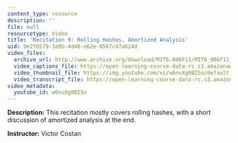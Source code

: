 ```yaml
---
content_type: resource
description: ''
file: null
resourcetype: Video
title: 'Recitation 9: Rolling Hashes, Amortized Analysis'
uid: 9e2f6579-3a9b-4d40-e62e-0567c47a624d
video_files:
  archive_url: http://www.archive.org/download/MIT6.006F11/MIT6_006F11_rec09_300k.mp4
  video_captions_file: https://open-learning-course-data-rc.s3.amazonaws.com/6-006-introduction-to-algorithms-fall-2011/c0ff478aa45858aa868335f574572c58_w6nuXg0BISo.vtt
  video_thumbnail_file: https://img.youtube.com/vi/w6nuXg0BISo/default.jpg
  video_transcript_file: https://open-learning-course-data-rc.s3.amazonaws.com/6-006-introduction-to-algorithms-fall-2011/d31772a72d7c51fd2149137c3c5b9a12_w6nuXg0BISo.pdf
video_metadata:
  youtube_id: w6nuXg0BISo
---
```


**Description:** This recitation mostly covers rolling hashes, with a short discussion of amortized analysis at the end.

**Instructor:** Victor Costan
